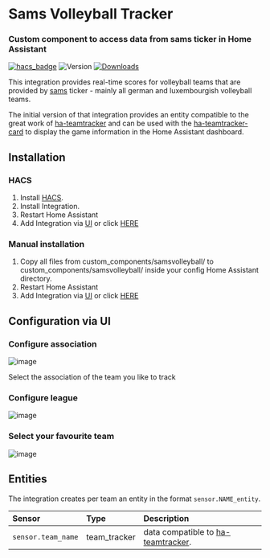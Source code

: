 # Sams Volleyball Tracker

### Custom component to access data from sams ticker in Home Assistant

[![hacs_badge](https://img.shields.io/badge/HACS-Default-orange.svg)](https://github.com/custom-components/hacs)
![Version](https://img.shields.io/github/v/release/kloemi/ha-sams-volleyball)
[![Downloads](https://img.shields.io/github/downloads/kloemi/ha-sams-volleyball/total)](https://tooomm.github.io/github-release-stats/?username=kloemi&repository=ha-sams-volleyball)

This integration provides real-time scores for volleyball teams that are provided by [sams](http://www.sams-server.de/) ticker -  mainly all german and luxembourgish volleyball teams.

The initial version of that integration provides an entity compatible to the great work of [ha-teamtracker](https://github.com/vasqued2/ha-teamtracker) and can be used with the [ha-teamtracker-card](https://github.com/vasqued2/ha-teamtracker-card) to display the game information in the Home Assistant dashboard.

## Installation

### HACS

1. Install [HACS](https://github.com/custom-components/hacs).
2. Install Integration.
3. Restart Home Assistant
4. Add Integration via [UI](https://my.home-assistant.io/redirect/integrations/) or click [HERE](https://my.home-assistant.io/redirect/config_flow_start/?domain=samsvolleyball)

### Manual installation

1. Copy all files from custom_components/samsvolleyball/ to custom_components/samsvolleyball/ inside your config Home Assistant directory.
2. Restart Home Assistant
4. Add Integration via [UI](https://my.home-assistant.io/redirect/integrations/) or click [HERE](https://my.home-assistant.io/redirect/config_flow_start/?domain=samsvolleyball)

## Configuration via UI
### Configure association
![image](https://github.com/kloemi/ha-sams-volleyball/assets/114607732/336a25f9-ce62-4e99-89ae-88ec16a2752a)

Select the association of the team you like to track

### Configure league
![image](https://github.com/kloemi/ha-sams-volleyball/assets/114607732/2ce38b8d-e513-47d6-9f46-3b1d07f5fa8a)

### Select your favourite team
![image](https://github.com/kloemi/ha-sams-volleyball/assets/114607732/8c73ceb3-f608-43ae-8a9a-d0c6cef5f1db)


## Entities

The integration creates per team an entity in the format `sensor.NAME_entity`.

|Sensor  |Type|Description
|:-----------|:---|:------------
|`sensor.team_name`| team_tracker | data compatible to [ha-teamtracker](https://github.com/vasqued2/ha-teamtracker).
